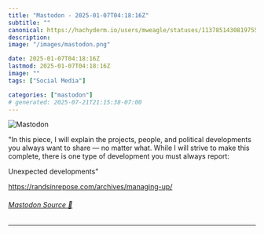 ```yaml
---
title: "Mastodon - 2025-01-07T04:18:16Z"
subtitle: ""
canonical: https://hachyderm.io/users/mweagle/statuses/113785143081975553
description:
image: "/images/mastodon.png"

date: 2025-01-07T04:18:16Z
lastmod: 2025-01-07T04:18:16Z
image: ""
tags: ["Social Media"]

categories: ["mastodon"]
# generated: 2025-07-21T21:15:38-07:00
---
```

![Mastodon](/images/mastodon.png)

<p>&quot;In this piece, I will explain the projects, people, and political developments you always want to share — no matter what. While I will strive to make this complete, there is one type of development you must always report:</p><p>Unexpected developments”</p><p><a href="https://randsinrepose.com/archives/managing-up/" target="_blank" rel="nofollow noopener noreferrer" translate="no"><span class="invisible">https://</span><span class="ellipsis">randsinrepose.com/archives/man</span><span class="invisible">aging-up/</span></a></p>


###### [Mastodon Source 🐘](https://hachyderm.io/@mweagle/113785143081975553)

___
